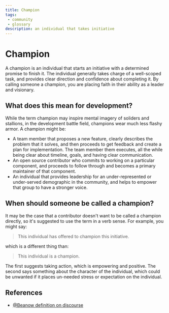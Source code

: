 ```yaml
---
title: Champion
tags: 
 - community
 - glossary
description: an individual that takes initiative
---
```


# Champion

A champion is an individual that starts an initiative with a determined promise
to finish it. The individual generally takes charge of a well-scoped task, and
provides clear direction and confidence about completing it. By calling someone
a champion, you are placing faith in their ability as a leader and visionary.

## What does this mean for development?

While the term champion may inspire mental imagery of soliders and stallions,
in the development battle field, champions wear much less flashy armor. A champion
might be:

 - A team member that proposes a new feature, clearly describes the problem that it solves, and then proceeds to get feedback and create a plan for implementation. The team member them executes, all the while being clear about timeline, goals, and having clear communication.
 - An open source contributor who commits to working on a particular component, and proceeds to follow through and becomes a primary maintainer of that component.
 - An individual that provides leadership for an under-represented or under-served demographic in the community, and helps to empower that group to have a stronger voice.

## When should someone be called a champion?

It may be the case that a contributor doesn't want to be called a champion directly,
so it's suggested to use the term in a verb sense. For example, you might say:

> This individual has offered to champion this initiative.

which is a different thing than:

> This individual is a champion.

The first suggests taking action, which is empowering and positive. The second says something about the character of the individual, which could be unwanted if it places un-needed
stress or expectation on the individual.

## References

 - [@Beanow definition on discourse](https://discourse.sourcecred.io/t/about-champions-and-heroes/291)

